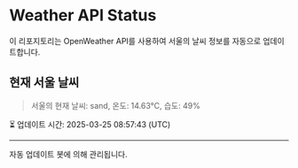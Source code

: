 
# Weather API Status

이 리포지토리는 OpenWeather API를 사용하여 서울의 날씨 정보를 자동으로 업데이트합니다.

## 현재 서울 날씨
> 서울의 현재 날씨: sand, 온도: 14.63°C, 습도: 49%

⏳ 업데이트 시간: 2025-03-25 08:57:43 (UTC)

---
자동 업데이트 봇에 의해 관리됩니다.
